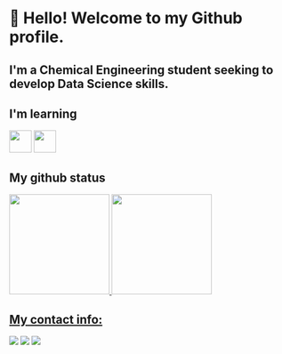 # 👋 Hello! Welcome to my Github profile.
## I'm a Chemical Engineering student seeking to develop Data Science skills.


## I'm learning
<img loading="lazy" src="https://cdn.jsdelivr.net/gh/devicons/devicon@latest/icons/python/python-original.svg" width="40" height="40"/> <img loading="lazy" src="https://cdn.jsdelivr.net/gh/devicons/devicon@latest/icons/javascript/javascript-original.svg" width="40" height="40"/>

## My github status
<div>
<a href="https://github.com/VictorSarchis">
<img loading="lazy" height="180em" src="https://github-readme-stats.vercel.app/api/top-langs/?username=VictorSarchis&layout=compact&langs_count=7&theme=dracula"/>
<img loading="lazy" height="180em" src="https://github-readme-stats.vercel.app/api?username=VictorSarchis&show_icons=true&theme=dracula&include_all_commits=true&count_private=true"/>
</div>

## My contact info:

<div>
<a href="https://instagram.com/victorhugosarchis/" target="_blank"><img loading="lazy" src="https://img.shields.io/badge/-Instagram-%23E4405F?style=for-the-badge&logo=instagram&logoColor=white" target="_blank"></a>
<a href = "mailto:contato@victorhugosarchis"><img loading="lazy" src="https://img.shields.io/badge/Gmail-D14836?style=for-the-badge&logo=gmail&logoColor=white" target="_blank"></a>
<a href="https://www.linkedin.com/in/victor-hugo-sarchis-8406b3238/" target="_blank"><img loading="lazy" src="https://img.shields.io/badge/-LinkedIn-%230077B5?style=for-the-badge&logo=linkedin&logoColor=white" target="_blank"></a>   
</div>

<!---
VictorSarchis/VictorSarchis is a ✨ special ✨ repository because its `README.md` (this file) appears on your GitHub profile.
You can click the Preview link to take a look at your changes.
--->
